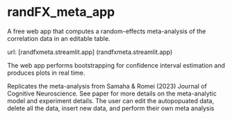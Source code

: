 # randFX_meta_app
A free web app that computes a random-effects meta-analysis of the correlation data in an editable table. 

url: [randfxmeta.streamlit.app] (randfxmeta.streamlit.app)

The web app performs bootstrapping for confidence interval estimation and produces plots in real time. 

Replicates the meta-analysis from Samaha &amp; Romei (2023) Journal of Cognitive Neuroscience. See paper for more details on the meta-analytic model and experiment details. 
The user can edit the autopopuated data, delete all the data, insert new data, and perform their own meta analysis
